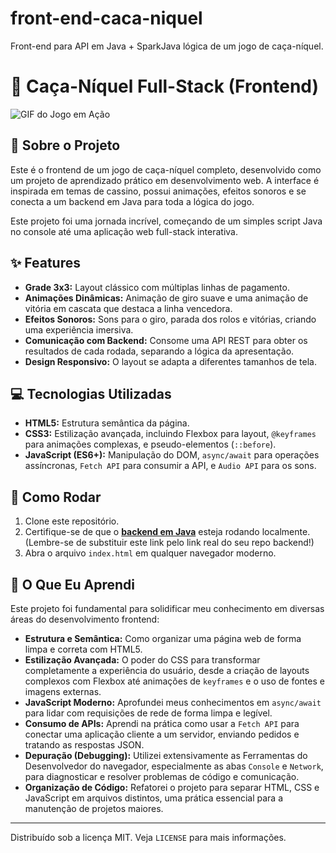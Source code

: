 # front-end-caca-niquel
Front-end para API em Java + SparkJava lógica de um jogo de caça-níquel.

# 🎰 Caça-Níquel Full-Stack (Frontend)

![GIF do Jogo em Ação](assets/demo.gif)

## 📖 Sobre o Projeto

Este é o frontend de um jogo de caça-níquel completo, desenvolvido como um projeto de aprendizado prático em desenvolvimento web. A interface é inspirada em temas de cassino, possui animações, efeitos sonoros e se conecta a um backend em Java para toda a lógica do jogo.

Este projeto foi uma jornada incrível, começando de um simples script Java no console até uma aplicação web full-stack interativa.

## ✨ Features

- **Grade 3x3:** Layout clássico com múltiplas linhas de pagamento.
- **Animações Dinâmicas:** Animação de giro suave e uma animação de vitória em cascata que destaca a linha vencedora.
- **Efeitos Sonoros:** Sons para o giro, parada dos rolos e vitórias, criando uma experiência imersiva.
- **Comunicação com Backend:** Consome uma API REST para obter os resultados de cada rodada, separando a lógica da apresentação.
- **Design Responsivo:** O layout se adapta a diferentes tamanhos de tela.

## 💻 Tecnologias Utilizadas

- **HTML5:** Estrutura semântica da página.
- **CSS3:** Estilização avançada, incluindo Flexbox para layout, `@keyframes` para animações complexas, e pseudo-elementos (`::before`).
- **JavaScript (ES6+):** Manipulação do DOM, `async/await` para operações assíncronas, `Fetch API` para consumir a API, e `Audio API` para os sons.

## 🚀 Como Rodar

1. Clone este repositório.
2. Certifique-se de que o **[backend em Java](https'://github.com/Gneresdev/caca-niquel-nerinho')** esteja rodando localmente. (Lembre-se de substituir este link pelo link real do seu repo backend!)
3. Abra o arquivo `index.html` em qualquer navegador moderno.

## 🧠 O Que Eu Aprendi

Este projeto foi fundamental para solidificar meu conhecimento em diversas áreas do desenvolvimento frontend:

- **Estrutura e Semântica:** Como organizar uma página web de forma limpa e correta com HTML5.
- **Estilização Avançada:** O poder do CSS para transformar completamente a experiência do usuário, desde a criação de layouts complexos com Flexbox até animações de `keyframes` e o uso de fontes e imagens externas.
- **JavaScript Moderno:** Aprofundei meus conhecimentos em `async/await` para lidar com requisições de rede de forma limpa e legível.
- **Consumo de APIs:** Aprendi na prática como usar a `Fetch API` para conectar uma aplicação cliente a um servidor, enviando pedidos e tratando as respostas JSON.
- **Depuração (Debugging):** Utilizei extensivamente as Ferramentas do Desenvolvedor do navegador, especialmente as abas `Console` e `Network`, para diagnosticar e resolver problemas de código e comunicação.
- **Organização de Código:** Refatorei o projeto para separar HTML, CSS e JavaScript em arquivos distintos, uma prática essencial para a manutenção de projetos maiores.

---
Distribuído sob a licença MIT. Veja `LICENSE` para mais informações.
